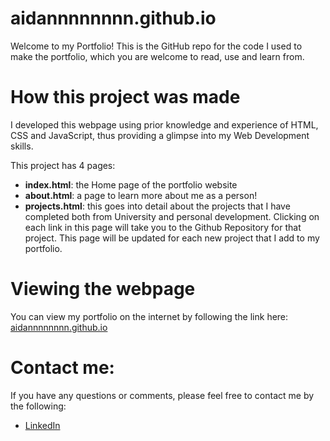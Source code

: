 # aidannnnnnnn.github.io

Welcome to my Portfolio! This is the GitHub repo for the code I used to make the portfolio, which you are welcome to read, use and learn from. 

# How this project was made
I developed this webpage using prior knowledge and experience of HTML, CSS and JavaScript, thus providing a glimpse into my Web Development skills. 

This project has 4 pages: 
- **index.html**: the Home page of the portfolio website
- **about.html**: a page to learn more about me as a person!
- **projects.html**: this goes into detail about the projects that I have completed both from University and personal development. Clicking on each link in this page will take you to the Github Repository for that project.  This page will be updated for each new project that I add to my portfolio. 

# Viewing the webpage
You can view my portfolio on the internet by following the link here: [aidannnnnnnn.github.io](https://aidannnnnnnn.github.io)

# Contact me: 
If you have any questions or comments, please feel free to contact me by the following:

- [LinkedIn](www.linkedin.com/in/aidan-robinson-102439264)
